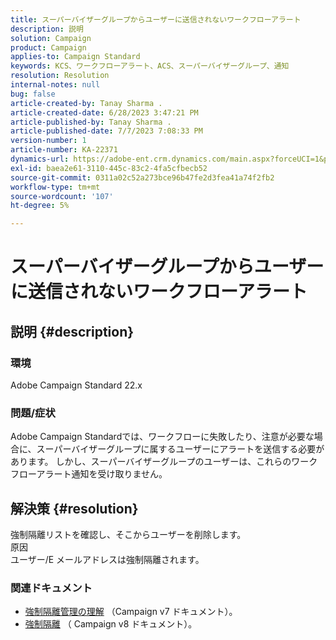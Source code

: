```yaml
---
title: スーパーバイザーグループからユーザーに送信されないワークフローアラート
description: 説明
solution: Campaign
product: Campaign
applies-to: Campaign Standard
keywords: KCS、ワークフローアラート、ACS、スーパーバイザーグループ、通知
resolution: Resolution
internal-notes: null
bug: false
article-created-by: Tanay Sharma .
article-created-date: 6/28/2023 3:47:21 PM
article-published-by: Tanay Sharma .
article-published-date: 7/7/2023 7:08:33 PM
version-number: 1
article-number: KA-22371
dynamics-url: https://adobe-ent.crm.dynamics.com/main.aspx?forceUCI=1&pagetype=entityrecord&etn=knowledgearticle&id=dc9c8e0b-cb15-ee11-8f6e-6045bd006295
exl-id: baea2e61-3110-445c-83c2-4fa5cfbecb52
source-git-commit: 0311a02c52a273bce96b47fe2d3fea41a74f2fb2
workflow-type: tm+mt
source-wordcount: '107'
ht-degree: 5%

---
```


# スーパーバイザーグループからユーザーに送信されないワークフローアラート

## 説明 {#description}


### 環境

Adobe Campaign Standard 22.x

### 問題/症状

Adobe Campaign Standardでは、ワークフローに失敗したり、注意が必要な場合に、スーパーバイザーグループに属するユーザーにアラートを送信する必要があります。 しかし、スーパーバイザーグループのユーザーは、これらのワークフローアラート通知を受け取りません。


## 解決策 {#resolution}


強制隔離リストを確認し、そこからユーザーを削除します。
<br>原因<br>
ユーザー/E メールアドレスは強制隔離されます。

### 関連ドキュメント

- [強制隔離管理の理解](https://experienceleague.adobe.com/docs/campaign-classic/using/sending-messages/monitoring-deliveries/understanding-quarantine-management.html) （Campaign v7 ドキュメント）。
- [強制隔離](https://experienceleague.adobe.com/docs/campaign/campaign-v8/campaigns/send/failures/quarantines.html) （ Campaign v8 ドキュメント）。
